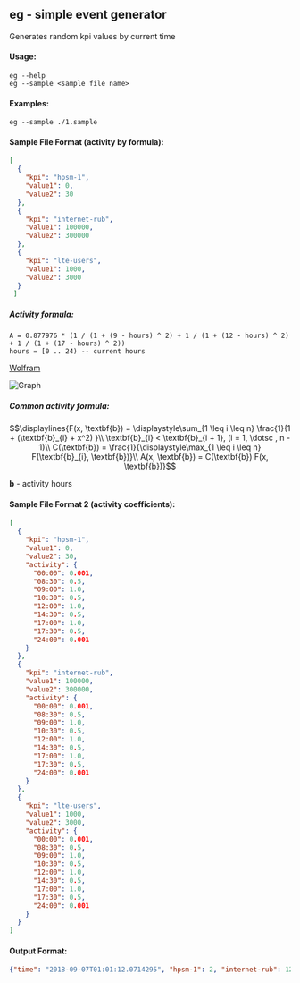 eg - simple event generator
--
Generates random kpi values by current time

#### Usage:
```console
eg --help
eg --sample <sample file name>
```
    
#### Examples:
```console
eg --sample ./1.sample
```

#### Sample File Format (activity by formula):
```json
[
  {
    "kpi": "hpsm-1",
    "value1": 0,
    "value2": 30
  },
  {
    "kpi": "internet-rub",
    "value1": 100000,
    "value2": 300000
  },
  {
    "kpi": "lte-users",
    "value1": 1000,
    "value2": 3000
  }
 ]
```
##### Activity formula:
```
A = 0.877976 * (1 / (1 + (9 - hours) ^ 2) + 1 / (1 + (12 - hours) ^ 2) + 1 / (1 + (17 - hours) ^ 2))
hours = [0 .. 24) -- current hours
```
[Wolfram](https://bit.ly/2wPdRjj)

![Graph](https://user-images.githubusercontent.com/3264871/210156374-26643b91-3b00-4293-846e-4b89f48d2600.png)

##### Common activity formula:

```math
\displaylines{F(x, \textbf{b}) = \displaystyle\sum_{1 \leq i \leq n} \frac{1}{1 + (\textbf{b}_{i} + x^2) }\\
\textbf{b}_{i} < \textbf{b}_{i + 1}, (i = 1, \dotsc , n - 1)\\
C(\textbf{b}) = \frac{1}{\displaystyle\max_{1 \leq i \leq n} F(\textbf{b}_{i}, \textbf{b})}\\
A(x, \textbf{b}) = C(\textbf{b}) F(x, \textbf{b})}
```
**b** - activity hours

#### Sample File Format 2 (activity coefficients):
```json
[
  {
    "kpi": "hpsm-1",
    "value1": 0,
    "value2": 30,
    "activity": {
      "00:00": 0.001,
      "08:30": 0.5,
      "09:00": 1.0,
      "10:30": 0.5,
      "12:00": 1.0,
      "14:30": 0.5,
      "17:00": 1.0,
      "17:30": 0.5,
      "24:00": 0.001
    }
  },
  {
    "kpi": "internet-rub",
    "value1": 100000,
    "value2": 300000,
    "activity": {
      "00:00": 0.001,
      "08:30": 0.5,
      "09:00": 1.0,
      "10:30": 0.5,
      "12:00": 1.0,
      "14:30": 0.5,
      "17:00": 1.0,
      "17:30": 0.5,
      "24:00": 0.001
    }
  },
  {
    "kpi": "lte-users",
    "value1": 1000,
    "value2": 3000,
    "activity": {
      "00:00": 0.001,
      "08:30": 0.5,
      "09:00": 1.0,
      "10:30": 0.5,
      "12:00": 1.0,
      "14:30": 0.5,
      "17:00": 1.0,
      "17:30": 0.5,
      "24:00": 0.001
    }
  }
]
```

#### Output Format:
```json
{"time": "2018-09-07T01:01:12.0714295", "hpsm-1": 2, "internet-rub": 120825, "lte-users": 1155}
```
